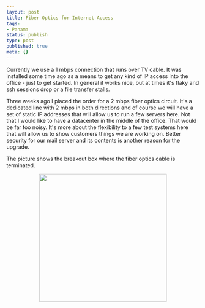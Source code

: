 ```yaml
---
layout: post
title: Fiber Optics for Internet Access
tags:
- Panama
status: publish
type: post
published: true
meta: {}
---
```

<p>Currently we use a 1 mbps connection that runs over TV cable. It was installed some time ago as a means to get any kind of IP access into the office - just to get started. In general it works nice, but at times it's flaky and ssh sessions drop or a file transfer stalls.</p>

<p>Three weeks ago I placed the order for a 2 mbps fiber optics circuit. It's a dedicated line with 2 mbps in both directions and of course we will have a set of static IP addresses that will allow us to run a few servers here. Not that I would like to have a datacenter in the middle of the office. That would be far too noisy. It's more about the flexibility to a few test systems here that will allow us to show customers things we are working on. Better security for our mail server and its contents is another reason for the upgrade.</p>

<p>The picture shows the breakout box where the fiber optics cable is terminated.</p>

<div style="text-align:center;"><a href="http://www.flickr.com/photos/34665899@N00/4213093053" title="View '' on Flickr.com"><img border="0" width="333" alt="" src="http://farm3.static.flickr.com/2509/4213093053_2c5341fb6b.jpg"></a></div>
